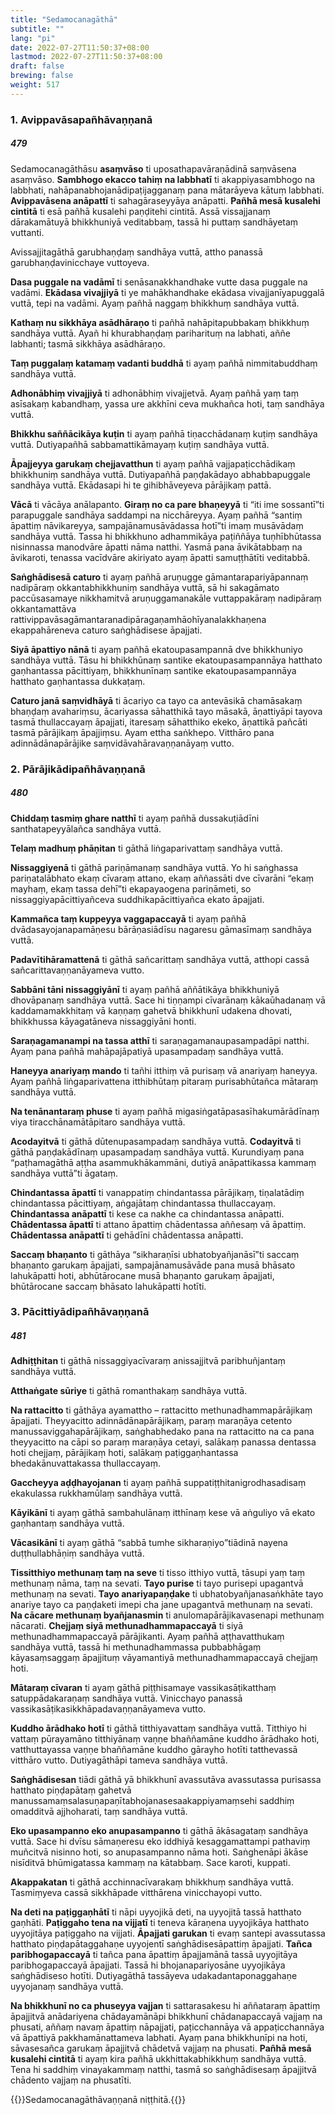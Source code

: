 ```yaml
---
title: "Sedamocanagāthā"
subtitle: ""
lang: "pi"
date: 2022-07-27T11:50:37+08:00
lastmod: 2022-07-27T11:50:37+08:00
draft: false
brewing: false
weight: 517
---
```


### 1. Avippavāsapañhāvaṇṇanā

##### 479

Sedamocanagāthāsu **asaṃvāso** ti uposathapavāraṇādinā saṃvāsena asaṃvāso. **Sambhogo ekacco tahiṃ na labbhatī** ti akappiyasambhogo na labbhati, nahāpanabhojanādipaṭijagganaṃ pana mātarāyeva kātuṃ labbhati. **Avippavāsena anāpattī** ti sahagāraseyyāya anāpatti. **Pañhā mesā kusalehi cintitā** ti esā pañhā kusalehi paṇḍitehi cintitā. Assā vissajjanaṃ dārakamātuyā bhikkhuniyā veditabbaṃ, tassā hi puttaṃ sandhāyetaṃ vuttanti.

Avissajjitagāthā garubhaṇḍaṃ sandhāya vuttā, attho panassā garubhaṇḍavinicchaye vuttoyeva.

**Dasa puggale na vadāmī** ti senāsanakkhandhake vutte dasa puggale na vadāmi. **Ekādasa vivajjiyā** ti ye mahākhandhake ekādasa vivajjanīyapuggalā vuttā, tepi na vadāmi. Ayaṃ pañhā naggaṃ bhikkhuṃ sandhāya vuttā.

**Kathaṃ nu sikkhāya asādhāraṇo** ti pañhā nahāpitapubbakaṃ bhikkhuṃ sandhāya vuttā. Ayañ hi khurabhaṇḍaṃ pariharituṃ na labhati, aññe labhanti; tasmā sikkhāya asādhāraṇo.

**Taṃ puggalaṃ katamaṃ vadanti buddhā** ti ayaṃ pañhā nimmitabuddhaṃ sandhāya vuttā.

**Adhonābhiṃ vivajjiyā** ti adhonābhiṃ vivajjetvā. Ayaṃ pañhā yaṃ taṃ asīsakaṃ kabandhaṃ, yassa ure akkhīni ceva mukhañca hoti, taṃ sandhāya vuttā.

**Bhikkhu saññācikāya kuṭin** ti ayaṃ pañhā tiṇacchādanaṃ kuṭiṃ sandhāya vuttā. Dutiyapañhā sabbamattikāmayaṃ kuṭiṃ sandhāya vuttā.

**Āpajjeyya garukaṃ chejjavatthun** ti ayaṃ pañhā vajjapaṭicchādikaṃ bhikkhuniṃ sandhāya vuttā. Dutiyapañhā paṇḍakādayo abhabbapuggale sandhāya vuttā. Ekādasapi hi te gihibhāveyeva pārājikaṃ pattā.

**Vācā** ti vācāya anālapanto. **Giraṃ no ca pare bhaṇeyyā** ti “iti ime sossantī”ti parapuggale sandhāya saddampi na nicchāreyya. Ayaṃ pañhā “santiṃ āpattiṃ nāvikareyya, sampajānamusāvādassa hotī”ti imaṃ musāvādaṃ sandhāya vuttā. Tassa hi bhikkhuno adhammikāya paṭiññāya tuṇhībhūtassa nisinnassa manodvāre āpatti nāma natthi. Yasmā pana āvikātabbaṃ na āvikaroti, tenassa vacīdvāre akiriyato ayaṃ āpatti samuṭṭhātīti veditabbā.

**Saṅghādisesā caturo** ti ayaṃ pañhā aruṇugge gāmantarapariyāpannaṃ nadipāraṃ okkantabhikkhuniṃ sandhāya vuttā, sā hi sakagāmato paccūsasamaye nikkhamitvā aruṇuggamanakāle vuttappakāraṃ nadipāraṃ okkantamattāva rattivippavāsagāmantaranadipāragaṇamhāohīyanalakkhaṇena ekappahāreneva caturo saṅghādisese āpajjati.

**Siyā āpattiyo nānā** ti ayaṃ pañhā ekatoupasampannā dve bhikkhuniyo sandhāya vuttā. Tāsu hi bhikkhūnaṃ santike ekatoupasampannāya hatthato gaṇhantassa pācittiyaṃ, bhikkhunīnaṃ santike ekatoupasampannāya hatthato gaṇhantassa dukkaṭaṃ.

**Caturo janā saṃvidhāyā** ti ācariyo ca tayo ca antevāsikā chamāsakaṃ bhaṇḍaṃ avahariṃsu, ācariyassa sāhatthikā tayo māsakā, āṇattiyāpi tayova tasmā thullaccayaṃ āpajjati, itaresaṃ sāhatthiko ekeko, āṇattikā pañcāti tasmā pārājikaṃ āpajjiṃsu. Ayam ettha saṅkhepo. Vitthāro pana adinnādānapārājike saṃvidāvahāravaṇṇanāyaṃ vutto.

### 2. Pārājikādipañhāvaṇṇanā

##### 480

**Chiddaṃ tasmiṃ ghare natthī** ti ayaṃ pañhā dussakuṭiādīni santhatapeyyālañca sandhāya vuttā.

**Telaṃ madhuṃ phāṇitan** ti gāthā liṅgaparivattaṃ sandhāya vuttā.

**Nissaggiyenā** ti gāthā pariṇāmanaṃ sandhāya vuttā. Yo hi saṅghassa pariṇatalābhato ekaṃ cīvaraṃ attano, ekaṃ aññassāti dve cīvarāni “ekaṃ mayhaṃ, ekaṃ tassa dehī”ti ekapayaogena pariṇāmeti, so nissaggiyapācittiyañceva suddhikapācittiyañca ekato āpajjati.

**Kammañca taṃ kuppeyya vaggapaccayā** ti ayaṃ pañhā dvādasayojanapamāṇesu bārāṇasiādīsu nagaresu gāmasīmaṃ sandhāya vuttā.

**Padavītihāramattenā** ti gāthā sañcarittaṃ sandhāya vuttā, atthopi cassā sañcarittavaṇṇanāyameva vutto.

**Sabbāni tāni nissaggiyānī** ti ayaṃ pañhā aññātikāya bhikkhuniyā dhovāpanaṃ sandhāya vuttā. Sace hi tiṇṇampi cīvarānaṃ kākaūhadanaṃ vā kaddamamakkhitaṃ vā kaṇṇaṃ gahetvā bhikkhunī udakena dhovati, bhikkhussa kāyagatāneva nissaggiyāni honti.

**Saraṇagamanampi na tassa atthī** ti saraṇagamanaupasampadāpi natthi. Ayaṃ pana pañhā mahāpajāpatiyā upasampadaṃ sandhāya vuttā.

**Haneyya anariyaṃ mando** ti tañhi itthiṃ vā purisaṃ vā anariyaṃ haneyya. Ayaṃ pañhā liṅgaparivattena itthibhūtaṃ pitaraṃ purisabhūtañca mātaraṃ sandhāya vuttā.

**Na tenānantaraṃ phuse** ti ayaṃ pañhā migasiṅgatāpasasīhakumārādīnaṃ viya tiracchānamātāpitaro sandhāya vuttā.

**Acodayitvā** ti gāthā dūtenupasampadaṃ sandhāya vuttā. **Codayitvā** ti gāthā paṇḍakādīnaṃ upasampadaṃ sandhāya vuttā. Kurundiyaṃ pana “paṭhamagāthā aṭṭha asammukhākammāni, dutiyā anāpattikassa kammaṃ sandhāya vuttā”ti āgataṃ.

**Chindantassa āpattī** ti vanappatiṃ chindantassa pārājikaṃ, tiṇalatādiṃ chindantassa pācittiyaṃ, aṅgajātaṃ chindantassa thullaccayaṃ. **Chindantassa anāpattī** ti kese ca nakhe ca chindantassa anāpatti. **Chādentassa āpattī** ti attano āpattiṃ chādentassa aññesaṃ vā āpattiṃ. **Chādentassa anāpattī** ti gehādīni chādentassa anāpatti.

**Saccaṃ bhaṇanto** ti gāthāya “sikharaṇīsi ubhatobyañjanāsī”ti saccaṃ bhaṇanto garukaṃ āpajjati, sampajānamusāvāde pana musā bhāsato lahukāpatti hoti, abhūtārocane musā bhaṇanto garukaṃ āpajjati, bhūtārocane saccaṃ bhāsato lahukāpatti hotīti.

### 3. Pācittiyādipañhāvaṇṇanā

##### 481

**Adhiṭṭhitan** ti gāthā nissaggiyacīvaraṃ anissajjitvā paribhuñjantaṃ sandhāya vuttā.

**Atthaṅgate sūriye** ti gāthā romanthakaṃ sandhāya vuttā.

**Na rattacitto** ti gāthāya ayamattho – rattacitto methunadhammapārājikaṃ āpajjati. Theyyacitto adinnādānapārājikaṃ, paraṃ maraṇāya cetento manussaviggahapārājikaṃ, saṅghabhedako pana na rattacitto na ca pana theyyacitto na cāpi so paraṃ maraṇāya cetayi, salākaṃ panassa dentassa hoti chejjaṃ, pārājikaṃ hoti, salākaṃ paṭiggaṇhantassa bhedakānuvattakassa thullaccayaṃ.

**Gaccheyya aḍḍhayojanan** ti ayaṃ pañhā suppatiṭṭhitanigrodhasadisaṃ ekakulassa rukkhamūlaṃ sandhāya vuttā.

**Kāyikānī** ti ayaṃ gāthā sambahulānaṃ itthīnaṃ kese vā aṅguliyo vā ekato gaṇhantaṃ sandhāya vuttā.

**Vācasikānī** ti ayaṃ gāthā “sabbā tumhe sikharaṇiyo”tiādinā nayena duṭṭhullabhāṇiṃ sandhāya vuttā.

**Tissitthiyo methunaṃ taṃ na seve** ti tisso itthiyo vuttā, tāsupi yaṃ taṃ methunaṃ nāma, taṃ na sevati. **Tayo purise** ti tayo purisepi upagantvā methunaṃ na sevati. **Tayo anariyapaṇḍake** ti ubhatobyañjanasaṅkhāte tayo anariye tayo ca paṇḍaketi imepi cha jane upagantvā methunaṃ na sevati. **Na cācare methunaṃ byañjanasmin** ti anulomapārājikavasenapi methunaṃ nācarati. **Chejjaṃ siyā methunadhammapaccayā** ti siyā methunadhammapaccayā pārājikanti. Ayaṃ pañhā aṭṭhavatthukaṃ sandhāya vuttā, tassā hi methunadhammassa pubbabhāgaṃ kāyasaṃsaggaṃ āpajjituṃ vāyamantiyā methunadhammapaccayā chejjaṃ hoti.

**Mātaraṃ cīvaran** ti ayaṃ gāthā piṭṭhisamaye vassikasāṭikatthaṃ satuppādakaraṇaṃ sandhāya vuttā. Vinicchayo panassā vassikasāṭikasikkhāpadavaṇṇanāyameva vutto.

**Kuddho ārādhako hotī** ti gāthā titthiyavattaṃ sandhāya vuttā. Titthiyo hi vattaṃ pūrayamāno titthiyānaṃ vaṇṇe bhaññamāne kuddho ārādhako hoti, vatthuttayassa vaṇṇe bhaññamāne kuddho gārayho hotīti tatthevassā vitthāro vutto. Dutiyagāthāpi tameva sandhāya vuttā.

**Saṅghādisesan** tiādi gāthā yā bhikkhunī avassutāva avassutassa purisassa hatthato piṇḍapātaṃ gahetvā manussamaṃsalasuṇapaṇītabhojanasesaakappiyamaṃsehi saddhiṃ omadditvā ajjhoharati, taṃ sandhāya vuttā.

**Eko upasampanno eko anupasampanno** ti gāthā ākāsagataṃ sandhāya vuttā. Sace hi dvīsu sāmaṇeresu eko iddhiyā kesaggamattampi pathaviṃ muñcitvā nisinno hoti, so anupasampanno nāma hoti. Saṅghenāpi ākāse nisīditvā bhūmigatassa kammaṃ na kātabbaṃ. Sace karoti, kuppati.

**Akappakatan** ti gāthā acchinnacīvarakaṃ bhikkhuṃ sandhāya vuttā. Tasmiṃyeva cassā sikkhāpade vitthārena vinicchayopi vutto.

**Na deti na paṭiggaṇhātī** ti nāpi uyyojikā deti, na uyyojitā tassā hatthato gaṇhāti. **Paṭiggaho tena na vijjatī** ti teneva kāraṇena uyyojikāya hatthato uyyojitāya paṭiggaho na vijjati. **Āpajjati garukan** ti evaṃ santepi avassutassa hatthato piṇḍapātaggahaṇe uyyojentī saṅghādisesāpattiṃ āpajjati. **Tañca paribhogapaccayā** ti tañca pana āpattiṃ āpajjamānā tassā uyyojitāya paribhogapaccayā āpajjati. Tassā hi bhojanapariyosāne uyyojikāya saṅghādiseso hotīti. Dutiyagāthā tassāyeva udakadantaponaggahaṇe uyyojanaṃ sandhāya vuttā.

**Na bhikkhunī no ca phuseyya vajjan** ti sattarasakesu hi aññataraṃ āpattiṃ āpajjitvā anādariyena chādayamānāpi bhikkhunī chādanapaccayā vajjaṃ na phusati, aññaṃ navaṃ āpattiṃ nāpajjati, paṭicchannāya vā appaṭicchannāya vā āpattiyā pakkhamānattameva labhati. Ayaṃ pana bhikkhunīpi na hoti, sāvasesañca garukaṃ āpajjitvā chādetvā vajjaṃ na phusati. **Pañhā mesā kusalehi cintitā** ti ayaṃ kira pañhā ukkhittakabhikkhuṃ sandhāya vuttā. Tena hi saddhiṃ vinayakammaṃ natthi, tasmā so saṅghādisesaṃ āpajjitvā chādento vajjaṃ na phusatīti.

{{<eof>}}Sedamocanagāthāvaṇṇanā niṭṭhitā.{{</eof>}}